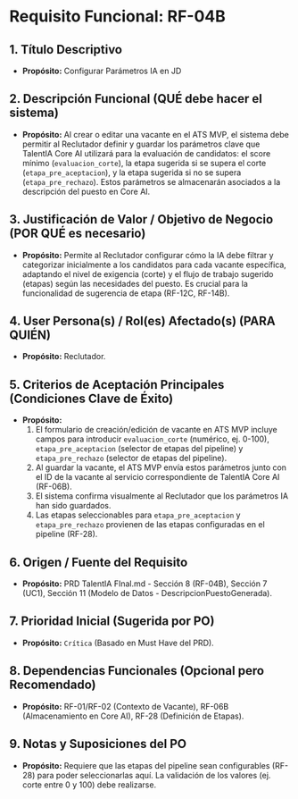 # Requisito Funcional: RF-04B

## 1. Título Descriptivo
* **Propósito:** Configurar Parámetros IA en JD

## 2. Descripción Funcional (QUÉ debe hacer el sistema)
* **Propósito:** Al crear o editar una vacante en el ATS MVP, el sistema debe permitir al Reclutador definir y guardar los parámetros clave que TalentIA Core AI utilizará para la evaluación de candidatos: el score mínimo (`evaluacion_corte`), la etapa sugerida si se supera el corte (`etapa_pre_aceptacion`), y la etapa sugerida si no se supera (`etapa_pre_rechazo`). Estos parámetros se almacenarán asociados a la descripción del puesto en Core AI.

## 3. Justificación de Valor / Objetivo de Negocio (POR QUÉ es necesario)
* **Propósito:** Permite al Reclutador configurar cómo la IA debe filtrar y categorizar inicialmente a los candidatos para cada vacante específica, adaptando el nivel de exigencia (corte) y el flujo de trabajo sugerido (etapas) según las necesidades del puesto. Es crucial para la funcionalidad de sugerencia de etapa (RF-12C, RF-14B).

## 4. User Persona(s) / Rol(es) Afectado(s) (PARA QUIÉN)
* **Propósito:** Reclutador.

## 5. Criterios de Aceptación Principales (Condiciones Clave de Éxito)
* **Propósito:**
    1.  El formulario de creación/edición de vacante en ATS MVP incluye campos para introducir `evaluacion_corte` (numérico, ej. 0-100), `etapa_pre_aceptacion` (selector de etapas del pipeline) y `etapa_pre_rechazo` (selector de etapas del pipeline).
    2.  Al guardar la vacante, el ATS MVP envía estos parámetros junto con el ID de la vacante al servicio correspondiente de TalentIA Core AI (RF-06B).
    3.  El sistema confirma visualmente al Reclutador que los parámetros IA han sido guardados.
    4.  Las etapas seleccionables para `etapa_pre_aceptacion` y `etapa_pre_rechazo` provienen de las etapas configuradas en el pipeline (RF-28).

## 6. Origen / Fuente del Requisito
* **Propósito:** PRD TalentIA FInal.md - Sección 8 (RF-04B), Sección 7 (UC1), Sección 11 (Modelo de Datos - DescripcionPuestoGenerada).

## 7. Prioridad Inicial (Sugerida por PO)
* **Propósito:** `Crítica` (Basado en Must Have del PRD).

## 8. Dependencias Funcionales (Opcional pero Recomendado)
* **Propósito:** RF-01/RF-02 (Contexto de Vacante), RF-06B (Almacenamiento en Core AI), RF-28 (Definición de Etapas).

## 9. Notas y Suposiciones del PO
* **Propósito:** Requiere que las etapas del pipeline sean configurables (RF-28) para poder seleccionarlas aquí. La validación de los valores (ej. corte entre 0 y 100) debe realizarse.